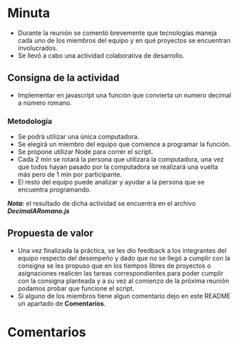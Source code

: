 # Minuta

* Durante la reunión se comentó brevemente que tecnologías maneja cada uno de los miembros del equipo y en qué proyectos se encuentran involucrados.
* Se llevó a cabo una actividad colaborativa de desarrollo.

## Consigna de la actividad

* Implementar en javascript una función que convierta un numero decimal a número romano.

### Metodología

* Se podrá utilizar una única computadora.
* Se elegirá un miembro del equipo que comience a programar la función.
* Se propone utilizar Node para correr el script.
* Cada 2 min se rotará la persona que utilizara la computadora, una vez que todos hayan pasado por la computadora se realizará una vuelta más pero de 1 min por participante.
* El resto del equipo puede analizar y ayudar a la persona que se encuentra programando.

**_Nota:_** el resultado de dicha actividad se encuentra en el archivo **_DecimalARomano.js_**

## Propuesta de valor

* Una vez finalizada la práctica, se les dio feedback a los integrantes del equipo respecto del desempeño y dado que no se llegó a cumplir con la consigna se les propuso que en los tiempos libres de proyectos o asignaciones realicen las tareas correspondientes para poder cumplir con la consigna planteada y a su vez al comienzo de la próxima reunión podamos probar que funcione el script.
* Si alguno de los miembros tiene algun comentario dejo en este README un apartado de **Comentarios**.


# Comentarios

